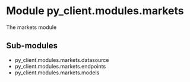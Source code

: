 Module py_client.modules.markets
================================
The markets module

Sub-modules
-----------
* py_client.modules.markets.datasource
* py_client.modules.markets.endpoints
* py_client.modules.markets.models